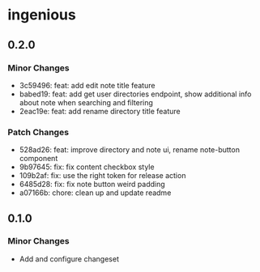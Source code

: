 # ingenious

## 0.2.0

### Minor Changes

- 3c59496: feat: add edit note title feature
- babed19: feat: add get user directories endpoint, show additional info about note when searching and filtering
- 2eac19e: feat: add rename directory title feature

### Patch Changes

- 528ad26: feat: improve directory and note ui, rename note-button component
- 9b97645: fix: fix content checkbox style
- 109b2af: fix: use the right token for release action
- 6485d28: fix: fix note button weird padding
- a07166b: chore: clean up and update readme

## 0.1.0

### Minor Changes

- Add and configure changeset
